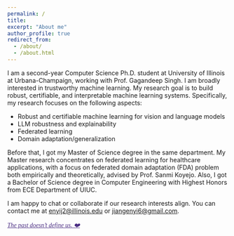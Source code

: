 ```yaml
---
permalink: /
title: 
excerpt: "About me"
author_profile: true
redirect_from: 
  - /about/
  - /about.html
---
```


I am a second-year Computer Science Ph.D. student at <a href="https://illinois.edu/" style="text-decoration:none">University of Illinois at Urbana-Champaign</a>, working with <a href="https://ggndpsngh.github.io/" style="text-decoration:none">Prof. Gagandeep Singh</a>. I am broadly interested in trustworthy machine learning. My research goal is to build robust, certifiable, and interpretable machine learning systems. Specifically, my research focuses on the following aspects:

- Robust and certifiable machine learning for vision and language models
- LLM robustness and explainability
- Federated learning
- Domain adaptation/generalization

Before that, I got my Master of Science degree in the same department. My Master research concentrates on federated learning for healthcare applications, with a focus on federated domain adaptation (FDA) problem both empirically and theoretically, advised by <a href="https://cs.stanford.edu/~sanmi/index.html" style="text-decoration:none">Prof. Sanmi Koyejo</a>. Also, I got a Bachelor of Science degree in Computer Engineering with <a href="https://ece.illinois.edu/admissions/why-ece/honors" style="text-decoration:none">Highest Honors</a> from <a href="https://ece.illinois.edu/" style="text-decoration:none">ECE Department</a> of <a href="https://illinois.edu/" style="text-decoration:none">UIUC</a>. 

I am happy to chat or collaborate if our research interests align. You can contact me at enyij2@illinois.edu or jiangenyi6@gmail.com.

<!-- Check out my CV [here](https://enyijiang.github.io/files/Enyi_Jiang_CV.pdf). And  --> 

<a href="https://wusun.name/" style="font-family: 'Playfair Display', serif; font-style: italic; color: #4B2E83; text-align: center;" title="There’s a gravity I don’t resist." >The past doesn’t define us. ❤️</a>
